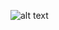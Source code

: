 ![alt text]([http://url/to/img.png](https://github.com/G0Shark/BarrierMain/blob/master/imgsforgithub/bctitle.png)https://github.com/G0Shark/BarrierMain/blob/master/imgsforgithub/bctitle.png)
